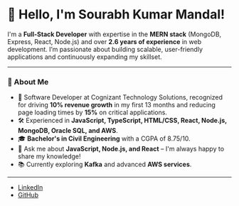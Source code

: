 # 👋 Hello, I'm Sourabh Kumar Mandal!

I'm a **Full-Stack Developer** with expertise in the **MERN stack** (MongoDB, Express, React, Node.js) and over **2.6 years of experience** in web development. I’m passionate about building scalable, user-friendly applications and continuously expanding my skillset.

---

### 🌟 About Me

- 💼 Software Developer at Cognizant Technology Solutions, recognized for driving **10% revenue growth** in my first 13 months and reducing page loading times by **15%** on critical applications.
- 🛠️ Experienced in **JavaScript, TypeScript, HTML/CSS, React, Node.js, MongoDB, Oracle SQL, and AWS**.
- 🎓 **Bachelor's in Civil Engineering** with a CGPA of 8.75/10.
- 💬 Ask me about **JavaScript, Node.js, and React** – I'm always happy to share my knowledge!
- 📚 Currently exploring **Kafka** and advanced **AWS services**.

---

- [LinkedIn](https://www.linkedin.com/in/sourabhkm7)
- [GitHub](https://github.com/yourusername)

